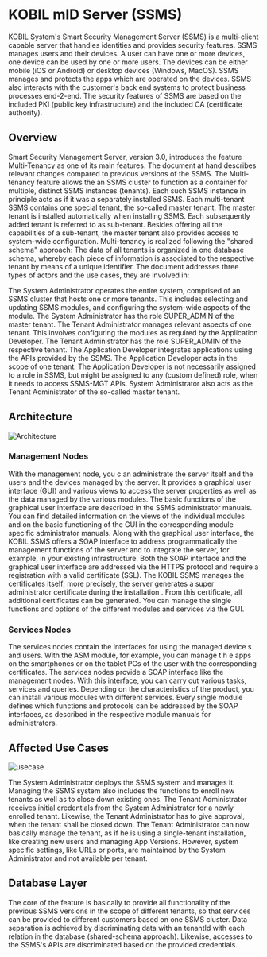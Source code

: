 # KOBIL mID Server (SSMS)
KOBIL System's Smart Security Management Server (SSMS) is a multi-client capable server that handles identities and provides security features. SSMS manages users and their devices. A user can have one or more devices, one device can be used by one or more users. The devices can be either mobile (iOS or Android) or desktop devices (Windows, MacOS). SSMS manages and protects the apps which are operated on the devices. SSMS also interacts with the customer's back end systems to protect business processes end-2-end. The security features of SSMS are based on the included PKI (public key infrastructure) and the included CA (certificate authority).

## Overview
Smart Security Management Server, version 3.0, introduces the feature Multi-Tenancy as one of its main features. The document at hand describes relevant changes compared to previous versions of the SSMS.  The Multi-tenancy feature allows the an SSMS cluster to function as a container for multiple, distinct SSMS instances (tenants). Each such SSMS instance in principle acts as if it was a separately installed SSMS. Each multi-tenant SSMS contains one special tenant, the so-called master tenant. The master tenant is installed automatically when installing SSMS. Each subsequently added tenant is referred to as sub-tenant. Besides offering all the capabilities of a sub-tenant, the master tenant also provides access to system-wide configuration. Multi-tenancy is realized following the "shared schema" approach: The data of all tenants is organized in one database schema, whereby each piece of information is associated to the respective tenant by means of a unique identifier. The document addresses three types of actors and the use cases, they are involved in:

The System Administrator operates the entire system, comprised of an SSMS cluster that hosts one or more tenants. This includes selecting and updating SSMS modules, and configuring the system-wide aspects of the module.
The System Administrator has the role SUPER_ADMIN of the master tenant.
The Tenant Administrator manages relevant aspects of one tenant. This involves configuring the modules as required by the Application Developer.
The Tenant Administrator has the role SUPER_ADMIN of the respective tenant.
The Application Developer integrates applications using the APIs provided by the SSMS. The Application Developer acts in the scope of one tenant.
The Application Developer is not necessarily assigned to a role in SSMS, but might be assigned to any (custom defined) role, when it needs to access SSMS-MGT APIs.
System Administrator also acts as the Tenant Administrator of the so-called master tenant.

## Architecture
![Architecture](architecture-ssms.png)

### Management Nodes
With the management node, you c an administrate the server itself and the users and the devices managed by the server. It provides a graphical user interface (GUI) and various views to access the server properties as well as the data managed by the various modules. The basic functions of the graphical user interface are described in the SSMS administrator manuals. You can find detailed information on the views of the individual modules and on the basic functioning of the GUI in the corresponding module specific administrator manuals. Along with the graphical user interface, the KOBIL SSMS offers a SOAP interface to address programmatically the management functions of the server and to integrate the server, for example, in your existing infrastructure. Both the SOAP interface and the graphical user interface are addressed via the HTTPS protocol and require a registration with a valid certificate (SSL). The KOBIL SSMS manages the certificates itself; more precisely, the server generates a super administrator certificate during the installation . From this certificate, all additional certificates can be generated. You can manage the single functions and options of the different modules and services via the GUI.

### Services Nodes
The services nodes contain the interfaces for using the managed device s and users. With the ASM module, for example, you can manage t h e apps on the smartphones or on the tablet PCs of the user with the corresponding certificates. The services nodes provide a SOAP interface like the management nodes. With this interface, you can carry out various tasks, services and queries. Depending on the characteristics of the product, you can install various modules with different services. Every single module defines which functions and protocols can be addressed by the SOAP interfaces, as described in the respective module manuals for administrators.

## Affected Use Cases
![usecase](ssms1.png)

The System Administrator deploys the SSMS system and manages it. Managing the SSMS system also includes the functions to enroll new tenants as well as to close down existing ones.  The Tenant Administrator receives initial credentials from the System Administrator for a newly enrolled tenant. Likewise, the Tenant Administrator has to give approval, when the tenant shall be closed down. The Tenant Administrator can now basically manage the tenant, as if he is using a single-tenant installation, like creating new users and managing App Versions. However, system specific settings, like URLs or ports, are maintained by the System Administrator and not available per tenant.

## Database Layer
The core of the feature is basically to provide all functionality of the previous SSMS versions in the scope of different tenants, so that services can be provided to different customers based on one SSMS cluster. Data separation is achieved by discriminating data with an tenantId with each relation in the database (shared-schema approach). Likewise, accesses to the SSMS's APIs are discriminated based on the provided credentials.
